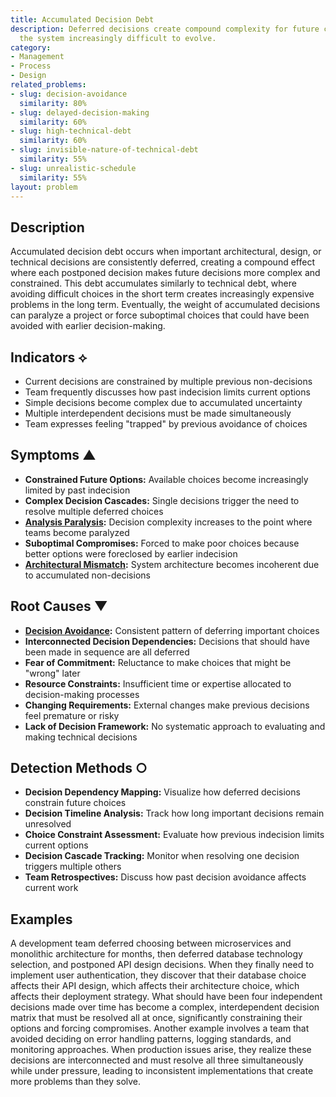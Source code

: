 ```yaml
---
title: Accumulated Decision Debt
description: Deferred decisions create compound complexity for future choices, making
  the system increasingly difficult to evolve.
category:
- Management
- Process
- Design
related_problems:
- slug: decision-avoidance
  similarity: 80%
- slug: delayed-decision-making
  similarity: 60%
- slug: high-technical-debt
  similarity: 60%
- slug: invisible-nature-of-technical-debt
  similarity: 55%
- slug: unrealistic-schedule
  similarity: 55%
layout: problem
---
```


## Description

Accumulated decision debt occurs when important architectural, design, or technical decisions are consistently deferred, creating a compound effect where each postponed decision makes future decisions more complex and constrained. This debt accumulates similarly to technical debt, where avoiding difficult choices in the short term creates increasingly expensive problems in the long term. Eventually, the weight of accumulated decisions can paralyze a project or force suboptimal choices that could have been avoided with earlier decision-making.

## Indicators ⟡

- Current decisions are constrained by multiple previous non-decisions
- Team frequently discusses how past indecision limits current options
- Simple decisions become complex due to accumulated uncertainty
- Multiple interdependent decisions must be made simultaneously
- Team expresses feeling "trapped" by previous avoidance of choices

## Symptoms ▲

- **Constrained Future Options:** Available choices become increasingly limited by past indecision
- **Complex Decision Cascades:** Single decisions trigger the need to resolve multiple deferred choices
- **[Analysis Paralysis](analysis-paralysis.md):** Decision complexity increases to the point where teams become paralyzed
- **Suboptimal Compromises:** Forced to make poor choices because better options were foreclosed by earlier indecision
- **[Architectural Mismatch](architectural-mismatch.md):** System architecture becomes incoherent due to accumulated non-decisions

## Root Causes ▼

- **[Decision Avoidance](decision-avoidance.md):** Consistent pattern of deferring important choices
- **Interconnected Decision Dependencies:** Decisions that should have been made in sequence are all deferred
- **Fear of Commitment:** Reluctance to make choices that might be "wrong" later
- **Resource Constraints:** Insufficient time or expertise allocated to decision-making processes
- **Changing Requirements:** External changes make previous decisions feel premature or risky
- **Lack of Decision Framework:** No systematic approach to evaluating and making technical decisions

## Detection Methods ○

- **Decision Dependency Mapping:** Visualize how deferred decisions constrain future choices
- **Decision Timeline Analysis:** Track how long important decisions remain unresolved
- **Choice Constraint Assessment:** Evaluate how previous indecision limits current options
- **Decision Cascade Tracking:** Monitor when resolving one decision triggers multiple others
- **Team Retrospectives:** Discuss how past decision avoidance affects current work

## Examples

A development team deferred choosing between microservices and monolithic architecture for months, then deferred database technology selection, and postponed API design decisions. When they finally need to implement user authentication, they discover that their database choice affects their API design, which affects their architecture choice, which affects their deployment strategy. What should have been four independent decisions made over time has become a complex, interdependent decision matrix that must be resolved all at once, significantly constraining their options and forcing compromises. Another example involves a team that avoided deciding on error handling patterns, logging standards, and monitoring approaches. When production issues arise, they realize these decisions are interconnected and must resolve all three simultaneously while under pressure, leading to inconsistent implementations that create more problems than they solve.